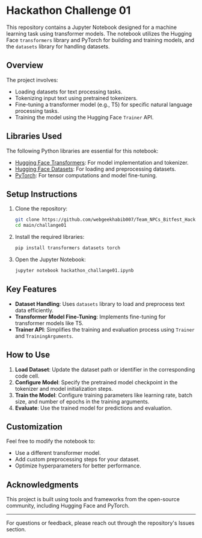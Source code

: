 # Hackathon Challenge 01

This repository contains a Jupyter Notebook designed for a machine learning task using transformer models. The notebook utilizes the Hugging Face `transformers` library and PyTorch for building and training models, and the `datasets` library for handling datasets.

## Overview

The project involves:
- Loading datasets for text processing tasks.
- Tokenizing input text using pretrained tokenizers.
- Fine-tuning a transformer model (e.g., T5) for specific natural language processing tasks.
- Training the model using the Hugging Face `Trainer` API.

## Libraries Used

The following Python libraries are essential for this notebook:

- [Hugging Face Transformers](https://github.com/huggingface/transformers): For model implementation and tokenizer.
- [Hugging Face Datasets](https://github.com/huggingface/datasets): For loading and preprocessing datasets.
- [PyTorch](https://pytorch.org/): For tensor computations and model fine-tuning.

## Setup Instructions

1. Clone the repository:
   ```bash
   git clone https://github.com/webgeekhabib007/Team_NPCs_Bitfest_Hackathon2025
   cd main/challange01
   ```

2. Install the required libraries:
   ```bash
   pip install transformers datasets torch
   ```

3. Open the Jupyter Notebook:
   ```bash
   jupyter notebook hackathon_challange01.ipynb
   ```

## Key Features

- **Dataset Handling**: Uses `datasets` library to load and preprocess text data efficiently.
- **Transformer Model Fine-Tuning**: Implements fine-tuning for transformer models like T5.
- **Trainer API**: Simplifies the training and evaluation process using `Trainer` and `TrainingArguments`.

## How to Use

1. **Load Dataset**: Update the dataset path or identifier in the corresponding code cell.
2. **Configure Model**: Specify the pretrained model checkpoint in the tokenizer and model initialization steps.
3. **Train the Model**: Configure training parameters like learning rate, batch size, and number of epochs in the training arguments.
4. **Evaluate**: Use the trained model for predictions and evaluation.

## Customization

Feel free to modify the notebook to:
- Use a different transformer model.
- Add custom preprocessing steps for your dataset.
- Optimize hyperparameters for better performance.

## Acknowledgments

This project is built using tools and frameworks from the open-source community, including Hugging Face and PyTorch.

---

For questions or feedback, please reach out through the repository's Issues section.
